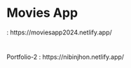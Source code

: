<h1>Movies App</h1> : https://moviesapp2024.netlify.app/ <br>
<h1></h1>Portfolio-2</h1> : https://nibinjhon.netlify.app/
